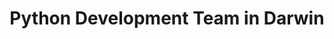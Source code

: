 ---
title: Python Development Team in Darwin
permalink: /landings/locations/darwin/developer/python
technology: Python
location: Darwin
---
